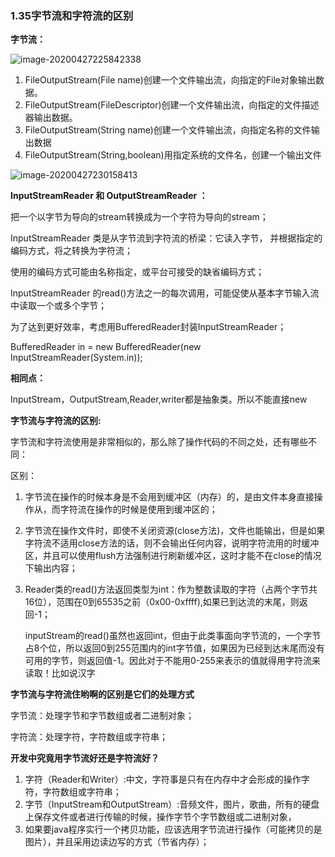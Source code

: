 ### 1.35字节流和字符流的区别

**字节流：**

![image-20200427225842338](C:\Users\10134\AppData\Roaming\Typora\typora-user-images\image-20200427225842338.png)

1. FileOutputStream(File name)创建一个文件输出流，向指定的File对象输出数据。
2. FileOutputStream(FileDescriptor)创建一个文件输出流，向指定的文件描述器输出数据。
3. FileOutputStream(String name)创建一个文件输出流，向指定名称的文件输出数据
4. FileOutputStream(String,boolean)用指定系统的文件名，创建一个输出文件

![image-20200427230158413](C:\Users\10134\AppData\Roaming\Typora\typora-user-images\image-20200427230158413.png)

**InputStreamReader 和 OutputStreamReader ：**

把一个以字节为导向的stream转换成为一个字符为导向的stream；

InputStreamReader 类是从字节流到字符流的桥梁：它读入字节， 并根据指定的编码方式，将之转换为字符流；

使用的编码方式可能由名称指定，或平台可接受的缺省编码方式；

InputStreamReader 的read()方法之一的每次调用，可能促使从基本字节输入流中读取一个或多个字节；

为了达到更好效率，考虑用BufferedReader封装InputStreamReader；

BufferedReader in = new BufferedReader(new InputStreamReader(System.in));

**相同点：**

InputStream，OutputStream,Reader,writer都是抽象类。所以不能直接new 

**字节流与字符流的区别:**

字节流和字符流使用是非常相似的，那么除了操作代码的不同之处，还有哪些不同：

区别：

1. 字节流在操作的时候本身是不会用到缓冲区（内存）的，是由文件本身直接操作从，而字符流在操作的时候是使用到缓冲区的；

2. 字节流在操作文件时，即使不关闭资源(close方法)，文件也能输出，但是如果字符流不适用close方法的话，则不会输出任何内容，说明字符流用的时缓冲区，并且可以使用flush方法强制进行刷新缓冲区，这时才能不在close的情况下输出内容；

3. Reader类的read()方法返回类型为int：作为整数读取的字符（占两个字节共16位），范围在0到65535之前（0x00-0xffff),如果已到达流的末尾，则返回-1；

   inputStream的read()虽然也返回int，但由于此类事面向字节流的，一个字节占8个位，所以返回0到255范围内的int字节值，如果因为已经到达末尾而没有可用的字节，则返回值-1。因此对于不能用0-255来表示的值就得用字符流来读取！比如说汉字

**字节流与字符流住哟啊的区别是它们的处理方式**

字节流：处理字节和字节数组或者二进制对象；

字符流：处理字符，字符数组或字符串；

**开发中究竟用字节流好还是字符流好？**

1. 字符（Reader和Writer）:中文，字符事是只有在内存中才会形成的操作字符，字符数组或字符串；
2. 字节（InputStream和OutputStream）:音频文件，图片，歌曲，所有的硬盘上保存文件或者进行传输的时候，操作字节个字节数组或二进制对象，
3. 如果要java程序实行一个拷贝功能，应该选用字节流进行操作（可能拷贝的是图片），并且采用边读边写的方式（节省内存）；